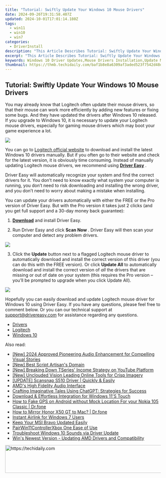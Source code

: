 ```yaml
---
title: "Tutorial: Swiftly Update Your Windows 10 Mouse Drivers"
date: 2024-09-26T19:31:58.407Z
updated: 2024-10-01T17:01:14.180Z
tags:
  - win11
  - win10
  - win7
categories:
  - DriverInstall
description: "This Article Describes Tutorial: Swiftly Update Your Windows 10 Mouse Drivers"
excerpt: "This Article Describes Tutorial: Swiftly Update Your Windows 10 Mouse Drivers"
keywords: Windows 10 Driver Updates,Mouse Drivers Installation,Update Mouse Drivers Tutorial,Swiftly Update Mouse,Windows 10 Mouse Drivers,How To Update Mouse Driver in Windows 10,Update Mouse Drivers Guide
thumbnail: https://thmb.techidaily.com/baf1b8e8a6309af3aded523f7542d48deabc8aba1c589761259a11d60427bc88.jpg
---
```


## Tutorial: Swiftly Update Your Windows 10 Mouse Drivers

You may already know that Logitech often update their mouse drivers, so that their mouse can work more efficiently by adding new features or fixing some bugs. And they have updated the drivers after Windows 10 released. If you upgrade to Windows 10, it is necessary to update your Logitech mouse drivers, especially for gaming mouse drivers which may boot your game experience a lot.
  
![](https://images.drivereasy.com/wp-content/uploads/2016/04/img_5720734d477b1.png)

You can go to [Logitech official website](http://support.logitech.com/en%5Fus/downloads) to download and install the latest Windows 10 drivers manually. But if you often go to their website and check for the latest version, it is obviously time consuming. Instead of manually updating Logitech mouse drivers, we recommend using **[Driver Easy](https://tools.techidaily.com/drivereasy/download/)** .

 Driver Easy will automatically recognize your system and find the correct drivers for it. You don’t need to know exactly what system your computer is running, you don’t need to risk downloading and installing the wrong driver, and you don’t need to worry about making a mistake when installing.

 You can update your drivers automatically with either the FREE or the Pro version of Driver Easy. But with the Pro version it takes just 2 clicks (and you get full support and a 30-day money back guarantee):

 1) **[Download](https://tools.techidaily.com/drivereasy/download/)**   and install Driver Easy.

 2) Run Driver Easy and click **Scan Now** . Driver Easy will then scan your computer and detect any problem drivers.

![](https://images.drivereasy.com/wp-content/uploads/2018/05/img_5ae96c30bad73.png)

 3) Click the **Update** button next to a flagged Logitech mouse driver to automatically download and install the correct version of this driver (you can do this with the FREE version). Or click **Update All**  to automatically download and install the correct version of _all_   the drivers that are missing or out of date on your system (this requires the Pro version – you’ll be prompted to upgrade when you click Update All).

![](https://images.drivereasy.com/wp-content/uploads/2018/05/img_5ae96c4b3d3f5.jpg)

 Hopefully you can easily download and update Logitech mouse driver for Windows 10 using Driver Easy. If you have any questions, please feel free to comment below. Or you can our technical support at [support@drivereasy.com](https://tools.techidaily.com/drivereasy/download/) for assistance regarding any questions.

* [Drivers](https://tools.techidaily.com/drivereasy/download/)
* [Logitech](https://store.drivereasy.com/order/cart.php?PRODS=4731822&QTY=1&AFFILIATE=108875)
* [Windows 10](https://tools.techidaily.com/drivereasy/download/)

<ins class="adsbygoogle"
     style="display:block"
     data-ad-format="autorelaxed"
     data-ad-client="ca-pub-7571918770474297"
     data-ad-slot="1223367746"></ins>

<ins class="adsbygoogle"
     style="display:block"
     data-ad-client="ca-pub-7571918770474297"
     data-ad-slot="8358498916"
     data-ad-format="auto"
     data-full-width-responsive="true"></ins>

<span class="atpl-alsoreadstyle">Also read:</span>
<div><ul>
<li><a href="https://fox-http.techidaily.com/new-2024-approved-pioneering-audio-enhancement-for-compelling-visual-stories/"><u>[New] 2024 Approved Pioneering Audio Enhancement for Compelling Visual Stories</u></a></li>
<li><a href="https://extra-hints.techidaily.com/new-best-script-artisans-domain/"><u>[New] Best Script Artisan's Domain</u></a></li>
<li><a href="https://youtube-video-recordings.techidaily.com/new-breaking-down-tseries-income-strategy-on-youtube-platform/"><u>[New] Breaking Down TSeries' Income Strategy on YouTube Platform</u></a></li>
<li><a href="https://some-guidance.techidaily.com/new-unclouded-vision-leading-online-tools-for-crisp-imagery/"><u>[New] Unclouded Vision Leading Online Tools for Crisp Imagery</u></a></li>
<li><a href="https://hardware-help.techidaily.com/update-scansnap-s510-driver-quickly-and-easily/"><u>[UPDATE] Scansnap S510 Driver | Quickly & Easily</u></a></li>
<li><a href="https://driver-install.techidaily.com/amds-high-fidelity-audio-interface/"><u>AMD's High Fidelity Audio Interface</u></a></li>
<li><a href="https://tech-haven.techidaily.com/crafting-imaginative-tales-using-chatgpt-strategies-for-success/"><u>Crafting Imaginative Tales Using ChatGPT: Strategies for Success</u></a></li>
<li><a href="https://driver-install.techidaily.com/download-and-effortless-integration-for-windows-11s-touch/"><u>Download & Effortless Integration for Windows 11'S Touch</u></a></li>
<li><a href="https://android-location.techidaily.com/how-to-fake-gps-on-android-without-mock-location-for-your-nokia-105-classic-drfone-by-drfone-virtual/"><u>How to Fake GPS on Android without Mock Location For your Nokia 105 Classic | Dr.fone</u></a></li>
<li><a href="https://screen-mirror.techidaily.com/how-to-mirror-honor-x50-gt-to-mac-drfone-by-drfone-android/"><u>How to Mirror Honor X50 GT to Mac? | Dr.fone</u></a></li>
<li><a href="https://driver-install.techidaily.com/instant-airlink-for-windows-7-users/"><u>Instant Airlink for Windows 7 Users</u></a></li>
<li><a href="https://driver-install.techidaily.com/keep-your-msi-bravo-updated-easily/"><u>Keep Your MSI Bravo Updated Easily</u></a></li>
<li><a href="https://driver-install.techidaily.com/pairwin11controllerxbox-one-ease-of-use/"><u>PairWin11ControllerXbox One Ease of Use</u></a></li>
<li><a href="https://driver-install.techidaily.com/troubleshoot-windows-10-sounds-via-driver-update/"><u>Troubleshoot Windows 10 Sounds via Driver Update</u></a></li>
<li><a href="https://driver-install.techidaily.com/wins-newest-version-updating-amd-drivers-and-compatibility/"><u>Win's Newest Version - Updating AMD Drivers and Compatibility</u></a></li>
</ul></div>

<!-- affiliate ads begin -->
<a href="https://aligracehair.sjv.io/c/5597632/1918666/19272" target="_top" id="1918666">
  <img src="//a.impactradius-go.com/display-ad/19272-1918666" border="0" alt="https://techidaily.com" width="728" height="90"/>
</a>
<img height="0" width="0" src="https://aligracehair.sjv.io/i/5597632/1918666/19272" style="position:absolute;visibility:hidden;" border="0" />
<!-- affiliate ads end -->

